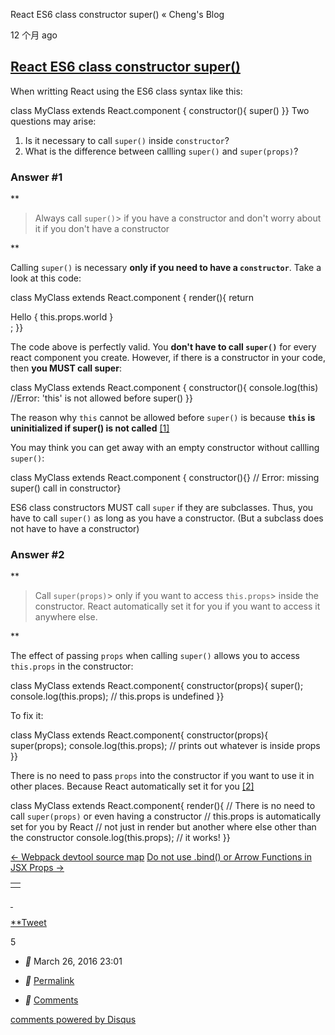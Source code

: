 React ES6 class constructor super() « Cheng's Blog

12 个月 ago

##   [React ES6 class constructor super()](http://cheng.logdown.com/posts/2016/03/26/683329)

When writting React using the ES6 class syntax like this:

class  MyClass  extends  React.component  {  constructor(){  super()  }}
Two questions may arise:
1. Is it necessary to call `super()` inside `constructor`?
2. What is the difference between callling `super()` and `super(props)`?

### Answer #1

**

> Always call `super()`>  if you have a constructor and don't worry about it if you don't have a constructor

**

Calling `super()` is necessary **only if you need to have a `constructor`**. Take a look at this code:

class  MyClass  extends  React.component  {  render(){  return  <div>Hello  {  this.props.world  }</div>;  }}

The code above is perfectly valid. You **don't have to call `super()`** for every react component you create. However, if there is a constructor in your code, then **you MUST call super**:

class  MyClass  extends  React.component  {  constructor(){  console.log(this)  //Error: 'this' is not allowed before super()  }}

The reason why `this` cannot be allowed before `super()` is because **`this` is uninitialized if super() is not called**  [[1]](http://stackoverflow.com/questions/31067368/javascript-es6-class-extend-without-super/31079103#31079103)

You may think you can get away with an empty constructor without callling `super()`:

class  MyClass  extends  React.component  {  constructor(){}  // Error: missing super() call in constructor}

ES6 class constructors MUST call `super` if they are subclasses. Thus, you have to call `super()` as long as you have a constructor. (But a subclass does not have to have a constructor)

### Answer #2

**

> Call `super(props)`>  only if you want to access `this.props`>  inside the constructor. React automatically set it for you if you want to access it anywhere else.

**

The effect of passing `props` when calling `super()` allows you to access `this.props` in the constructor:

class  MyClass  extends  React.component{  constructor(props){  super();  console.log(this.props);  // this.props is undefined  }}

To fix it:

class  MyClass  extends  React.component{  constructor(props){  super(props);  console.log(this.props);  // prints out whatever is inside props  }}

There is no need to pass `props` into the constructor if you want to use it in other places. Because React automatically set it for you [[2]](https://discuss.reactjs.org/t/should-we-include-the-props-parameter-to-class-constructors-when-declaring-components-using-es6-classes/2781)

class  MyClass  extends  React.component{  render(){  // There is no need to call `super(props)` or even having a constructor   // this.props is automatically set for you by React   // not just in render but another where else other than the constructor  console.log(this.props);  // it works!  }}

 [← Webpack devtool source map](http://cheng.logdown.com/posts/2016/03/25/679045)  [Do not use .bind() or Arrow Functions in JSX Props →](http://cheng.logdown.com/posts/2016/04/01/do-not-use-bind-or-arrow-functions-in-jsx-props)

|     |
| --- |
|     |

 [ ](http://cheng.logdown.com/posts/2016/03/26/683329#)

[**Tweet](https://twitter.com/intent/tweet?original_referer=http%3A%2F%2Fcheng.logdown.com%2Fposts%2F2016%2F03%2F26%2F683329&ref_src=twsrc%5Etfw&text=React%20ES6%20class%20constructor%20super()%20%C2%AB%20Cheng%27s%20Blog&tw_p=tweetbutton&url=http%3A%2F%2Fcheng.logdown.com%2Fposts%2F2016%2F03%2F26%2F683329)

5

- ** March 26, 2016 23:01

- **  [Permalink](http://cheng.logdown.com/posts/2016/03/26/683329)

- **  [Comments](http://cheng.logdown.com/posts/2016/03/26/683329/#disqus_thread)

 [comments powered by Disqus](http://disqus.com/)